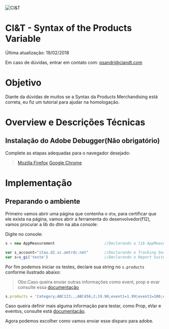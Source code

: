 ![CI&T](https://pablosandri.github.io/sandbox/ciandt.png)

# CI&T - Syntax of the Products Variable 

Última atualização: 19/02/2018

Em caso de dúvidas, entrar em contato com: [psandri@ciandt.com](mailto:psandri@ciandt.com)

# Objetivo

Diante da dúvidas de muitos se a Syntax da Products Merchandising está correta, eu fiz um tutorial para ajudar na homologação.

# Overview e Descrições Técnicas

## Instalação do Adobe Debugger(Não obrigatório)

Complete as etapas adequadas para o navegador desejado:
	
>	[Mozilla Firefox](https://marketing.adobe.com/resources/help/pt_BR/sc/implement/debugger_firefox.html)
>	[Google Chrome](https://marketing.adobe.com/resources/help/pt_BR/sc/implement/debugger_chrome.html)

# Implementação

## Preparando o ambiente

Primeiro vamos abrir uma página que contenha o ``dtm``, para certificar que ele exista na página, vamos abrir a ferramenta do desenvolvedor(f12), vamos procurar a lib do dtm na aba console:

Digite no console:
```javascript
s = new AppMeasurement                      //Declarando a lib AppMeasurement no escobo global

var s_account="itau.d2.sc.omtrdc.net"       //Declarando o Tracking Server
var s=s_gi('teste')							//Declarando o Report Suite
```

Por fim podemos iniciar os testes, declare sua string no `s.products` conforme ilustrado abaixo:
>	Obs:Caso queira enviar outras informações como event, prop e evar consulte essa [documentação]()

```javascript
s.products = 'Category;ABC123;,;ABC456;2;19.98;event1=1.99|event2=100;evar1=Ground Shipping,;;;;event3=2.9;evar3=20% off'
```

Caso queira definir mais alguma informação para testar, como Prop, eVar e eventos, consulte está [documentação]().

Agora podemos escolher como vamos enviar esse disparo para adobe.



